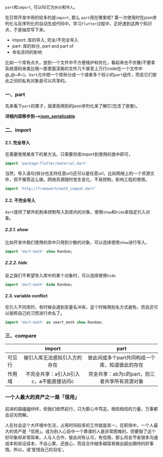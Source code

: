 `part`和`import`, 可以叫它为`拆分`和`导入`。

在日常开发中用的较多的是`import`, 那么 `part`用在哪里呢? 第一次使用时在json序列化与反序列化的自动生成代码中。学习`flutter`过程中，正好遇到这两个知识点，于是抽空写下来。

* import: 库的导入, 完全/不完全导入
* part: 库的拆分, part and part of
* 命名空间的影响

比如一个库有点大，放到一个文件中不方便维护和优化，看起来也不优雅(不要拿系统源码来类比哦～那里面深奥的文件几千甚至上万行code在一个文件中@_@~#~)。`Dart`允许把一个库拆分成一个或者多个较小的`part`组件，而且它们彼此之间的私有对象是可以共享的。

### 一、part

先来看下`part`的栗子，就拿刚用到的json序列化来了解它(包含了嵌套)。

**详细内容移步到-->[json_serializable](./json_serializable.md)**

### 二、import
#### 2.1. 完全导入
在需要使用某库下的某方法，只需要将库import到使用的类中即可，
```dart
import 'package:flutter/material.dart'
```
当然，导入语句(拆分也支持任意url)还可以是任意url，比如网络上的一个资源文件，但不推荐这么做。网络资源随时发生变化，不易控制，影响工程的使用。

```dart
import 'http://framework/math_compat.dart'
```

#### 2.2. 不完全导入
`dart`提供了额外机制来控制导入到库内的对象，使用`show`和`hide`来指定引入对象。

##### 2.2.1. show
比如开发中我们使用的库中只用到少数的对象，可以选择使用`show`进行导入。
```dart
import 'dart:math' show Random;
```

##### 2.2.2. hide
反之我们不希望导入库中的某个对象时，可以选择使用`hide`
```dart
import 'dart:math' hide Random;
```

#### 2.3. variable conflict
在引入不同库时，有时候会遇到变量名冲突，这个时候用别名方式避免，而且还可以按照自己的习惯进行命名了。

```dart
import 'dart:math' as smart_math show Random;
```

### 三、compare

|     | import | part |
| --- | :------: | :----: |
| 可见行 |   被引入库无法感知引入方的存在    |   彼此间或多个part共同构成一个库，知道彼此的存在   |
| 作用域 | 不完全共享：a引入b引入c，a不能直接访问c | 完全共享：ab为c的part，则三者共享所有资源对象 |



### 一个人最大的资产之一是「信用」
前进的路磕磕绊绊，但我们依然前行，只为那心中笃定。相信相信的力量，万事都会迎刃而解。

人在社会这个大环境中生活，占用时间较多的工作就是其一。在职场中，一个人最大的资产是「信用」。成为别人心目中一个靠谱的人是非常困难的，但要毁了这个好印象却非常简单。人与人合作，彼此间有认可，有信用，那么将会节省很多沟通成本和验证成本，不会心累，还放心，而且合作越多越容易做出超出期待的好事情。所以，请‘爱惜自己的羽毛’。